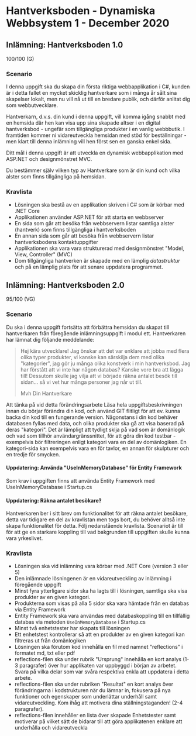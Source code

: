 # Hantverksboden - Dynamiska Webbsystem 1 - December 2020
## Inlämning: Hantverksboden 1.0 
100/100 (G)
### Scenario
I denna uppgift ska du skapa din första riktiga webbapplikation i C#, kunden är i detta fallet en mycket skicklig hantverkare som i många år sålt sina skapelser lokalt, men nu vill nå ut till en bredare publik, och därför anlitat dig som webbutvecklare.

Hantverkarn, d.v.s. din kund i denna uppgift, vill komma igång snabbt med en hemsida där hen kan visa upp sina skapade altser i en digital hantverksbod - ungefär som tillgängliga produkter i en vanlig webbbutik. I framtiden kommer ni vidareutveckla hemsidan med stöd för beställningar - men klart till denna inlämning vill hen först sen en ganska enkel sida.

Ditt mål i denna uppgift är att utveckla en dynamisk webbapplikation med ASP.NET och designmönstret MVC.

Du bestämmer själv vilken typ av Hantverkare som är din kund och vilka alster som finns tillgängliga på hemsidan.
### Kravlista
* Lösningen ska bestå av en applikation skriven i C# som är körbar med .NET Core
* Applikationen använder ASP.NET för att starta en webbserver
* En sida som går att besöka från webbservern listar samtliga alster (hantverk) som finns tillgängliga i hantverksboden
* En annan sida som går att besöka från webbservern listar hantverksbodens kontaktuppgifter
* Applikationen ska vara vara strukturerad med designmönstret "Model, View, Controller" (MVC)
* Dom tillgängliga hantverken är skapade med en lämplig *datastruktur* och på en lämplig plats för att senare uppdatera programmet.

## Inlämning: Hantverksboden 2.0
95/100 (VG)
### Scenario
Du ska i denna uppgift fortsätta att förbättra hemsidan du skapat till hantverkaren från föregående inlämningsuppgift i modul ett. Hantverkaren har lämnat dig följande meddelande:
> Hej kära utvecklare! 
> Jag önskar att det var enklare att jobba med flera olika typer produkter, vi kanske kan särskilja dem med olika "kategorier", jag gör ju många olika konstverk i min hantverksbod. Jag har förstått att vi inte har någon databas? Kanske vore bra att lägga till! Dessutom skulle jag vilja att vi började räkna antalet besök till sidan... så vi vet hur många personer jag når ut till.
> 
> Mvh Din Hantverkare

Att tänka på vid detta förändringsarbete
Läsa hela uppgiftsbeskrivningen innan du börjar förändra din kod, och använd GIT flitligt för att ev. kunna backa din kod till en fungerande version. Någonstans i din kod behäver databasen fyllas med data, och olika produkter ska gå att visa baserad på deras "kategori". Det är lämpligt att tydligt sklja på vad som är domänlogik och vad som tillhör användargränssnittet, för att göra din kod testbar - exempelvis bör filtreringen enligt kategori vara en del av domänlogiken. En kategori-sida kan exempelvis vara en för tavlor, en annan för skulpturer och en tredje för smycken.

#### Uppdatering: Använda "UseInMemoryDatabase" för Entity Framework
Som krav i uppgiften finns att använda Entity Framework med UseInMemoryDatabase i Startup.cs
#### Uppdatering: Räkna antalet besökare?
Hantverkaren ber i sitt brev om funktionalitet för att räkna antalet besökare, detta var tidigare en del av kravlistan men togs bort, du behöver alltså inte skapa funktionalitet för detta. Följ nedanstående kravlista. Scenariot är till för att ge en starkare koppling till vad bakgrunden till uppgiften skulle kunna vara yrkeslivet.
### Kravlista
* Lösningen ska vid inlämning vara körbar med .NET Core (version 3 eller 5)
* Den inlämnade lösningenen är en vidareutveckling av inlämning i föregående uppgift
* Minst fyra ytterligare sidor ska ha lagts till i lösningen, samtliga ska visa produkter av en given kategori.
* Produkterna som visas på alla 5 sidor ska vara hämtade från en databas via Entity Framework
* Entity Framework ska vara användas med databaskoppling till en tillfällig databas via metoden `UseInMemoryDatabase` i Startup.cs
* Minst två enhetstester har skapats till lösningen
* Ett enhetstest kontrollerar så att en produkter av en given kategori kan filtreras ut från domänlogiken
* Lösningen ska förutom kod innehålla en fil med namnet "reflections" i formatet md, txt eller pdf
* reflections-filen ska under rubrik "Ursprung" innehålla en kort analys (1-3 paragrafer) över hur applikaten var uppbyggd i början av arbetet. Svara på vilka delar som var svåra respektiva enkla att uppdatera i detta arbete.
* reflections-filen ska under rubriken "Resultat" en kort analys över förändringarna i kodstrukturen när du lämnar in, fokusera på nya funktioner och egenskaper som underlättar underhåll samt vidareutveckling. Kom ihåg att motivera dina ställningstaganden! (2-4 paragrafer).
* reflections-filen innehåller en lista över skapade Enhetstester samt motiverar på vilket sätt de bidarar till att göra applikatenen enklare att underhålla och vidareutveckla

